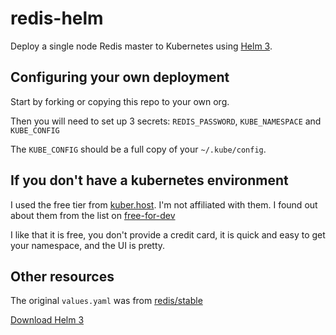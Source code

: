 # redis-helm

Deploy a single node Redis master to Kubernetes using [Helm 3](https://helm.sh/).

## Configuring your own deployment

Start by forking or copying this repo to your own org.

Then you will need to set up 3 secrets: `REDIS_PASSWORD`, `KUBE_NAMESPACE` and `KUBE_CONFIG`

The `KUBE_CONFIG` should be a full copy of your `~/.kube/config`.

## If you don't have a kubernetes environment

I used the free tier from  [kuber.host](https://kuber.host/). I'm not affiliated with them. I found out about them from the list on [free-for-dev](https://github.com/ripienaar/free-for-dev)

I like that it is free, you don't provide a credit card, it is quick and easy to get your namespace, and the UI is pretty.

## Other resources

The original `values.yaml` was from [redis/stable](https://github.com/helm/charts/tree/master/stable/redis)

[Download Helm 3](https://github.com/helm/helm/releases/tag/v3.0.0-beta.5)




